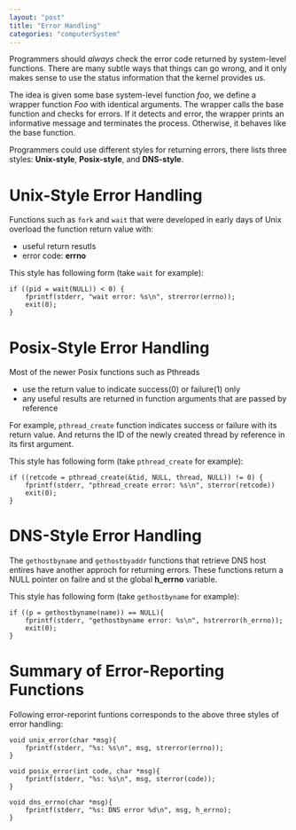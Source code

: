 ```yaml
---
layout: "post"
title: "Error Handling"
categories: "computerSystem"
---
```

<!--more-->

Programmers should _always_ check the error code returned by system-level functions. There are many subtle ways that things can go wrong, and it only makes sense to use the status information that the kernel provides us.

The idea is given some base system-level function _foo_, we define a wrapper function _Foo_ with identical arguments. The wrapper calls the base function and checks for errors. If it detects and error, the wrapper prints an informative message and terminates the process. Otherwise, it behaves like the base function.

Programmers could use different styles for returning errors, there lists three styles: __Unix-style__, __Posix-style__, and __DNS-style__.

# Unix-Style Error Handling

Functions such as `fork` and `wait` that were developed in early days of Unix overload the function return value with:

* useful return resutls
* error code: __errno__

This style has following form (take `wait` for example):

    if ((pid = wait(NULL)) < 0) {
        fprintf(stderr, "wait error: %s\n", strerror(errno));
        exit(0);
    }

# Posix-Style Error Handling

Most of the newer Posix functions such as Pthreads 

* use the return value to indicate success(0) or failure(1) only
* any useful results are returned in function arguments that are passed by reference

For example, `pthread_create` function indicates success or failure with its return value. And returns the ID of the newly created thread by reference in its first argument.

This style has following form (take `pthread_create` for example):

    if ((retcode = pthread_create(&tid, NULL, thread, NULL)) != 0) {
        fprintf(stderr, "pthread_create error: %s\n", sterror(retcode))
        exit(0);
    }

# DNS-Style Error Handling

The `gethostbyname` and `gethostbyaddr` functions that retrieve DNS host entires have another approch for returning errors. These functions return a NULL pointer on failre and st the global __h_errno__ variable.

This style has following form (take `gethostbyname` for example):
    
    if ((p = gethostbyname(name)) == NULL){
        fprintf(stderr, "gethostbyname error: %s\n", hstrerror(h_errno));
        exit(0);
    }

# Summary of Error-Reporting Functions

Following error-reporint funtions corresponds to the above three styles of error handling:

    void unix_error(char *msg){
        fprintf(stderr, "%s: %s\n", msg, strerror(errno));
    }

    void posix_error(int code, char *msg){
        fprintf(stderr, "%s: %s\n", msg, sterror(code));
    }

    void dns_errno(char *msg){
        fprintf(stderr, "%s: DNS error %d\n", msg, h_errno);
    }




